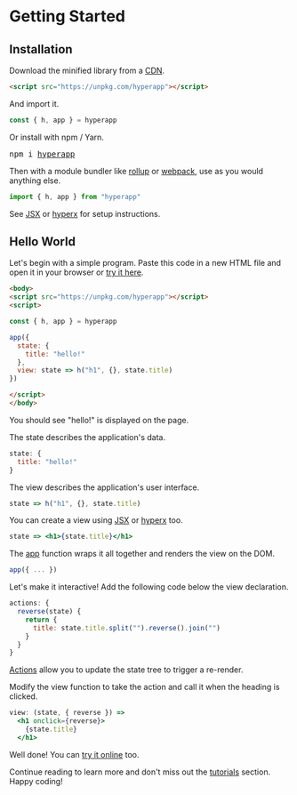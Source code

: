 # Getting Started

## Installation

Download the minified library from a [CDN](https://unpkg.com/hyperapp).

```html
<script src="https://unpkg.com/hyperapp"></script>
```

And import it.

```js
const { h, app } = hyperapp
```

Or install with npm / Yarn.

<pre>
npm i <a href="https://www.npmjs.com/package/hyperapp">hyperapp</a>
</pre>

Then with a module bundler like [rollup](https://github.com/rollup/rollup) or [webpack](https://github.com/webpack/webpack), use as you would anything else.

```jsx
import { h, app } from "hyperapp"
```

See [JSX] or [hyperx] for setup instructions.

[hyperx]: /docs/hyperx.md
[JSX]: /docs/jsx.md


## Hello World

Let's begin with a simple program. Paste this code in a new HTML file and open it in your browser or [try it here](https://codepen.io/hyperapp/pen/PmjRov?editors=1010).

```html
<body>
<script src="https://unpkg.com/hyperapp"></script>
<script>

const { h, app } = hyperapp

app({
  state: {
    title: "hello!"
  },
  view: state => h("h1", {}, state.title)
})

</script>
</body>
```

You should see "hello!" is displayed on the page.

The state describes the application's data.

```js
state: {
  title: "hello!"
}
```

The view describes the application's user interface.

```js
state => h("h1", {}, state.title)
```

You can create a view using [JSX] or [hyperx] too.

```jsx
state => <h1>{state.title}</h1>
```

The [app](/docs/api.md#app) function wraps it all together and renders the view on the DOM.

```jsx
app({ ... })
```

Let's make it interactive! Add the following code below the view declaration.

```jsx
actions: {
  reverse(state) {
    return {
      title: state.title.split("").reverse().join("")
    }
  }
}
```

[Actions](/docs/actions.md) allow you to update the state tree to trigger a re-render.

Modify the view function to take the action and call it when the heading is clicked.

```jsx
view: (state, { reverse }) =>
  <h1 onclick={reverse}>
    {state.title}
  </h1>
```

Well done! You can [try it online](https://codepen.io/hyperapp/pen/JyLNap) too.

Continue reading to learn more and don't miss out the [tutorials](/docs/tutorials.md) section. Happy coding!
